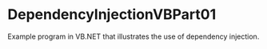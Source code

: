 # DependencyInjectionVBPart01
Example program in VB.NET that illustrates the use of dependency injection.
